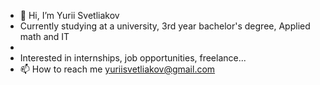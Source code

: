 - 👋 Hi, I’m Yurii Svetliakov
- Currently studying at a university, 3rd year bachelor's degree, Applied math and IT
- 
- Interested in internships, job opportunities, freelance...
- 📫 How to reach me yuriisvetliakov@gmail.com
<!---
1Zero11/1Zero11 is a ✨ special ✨ repository because its `README.md` (this file) appears on your GitHub profile.
You can click the Preview link to take a look at your changes.
--->
